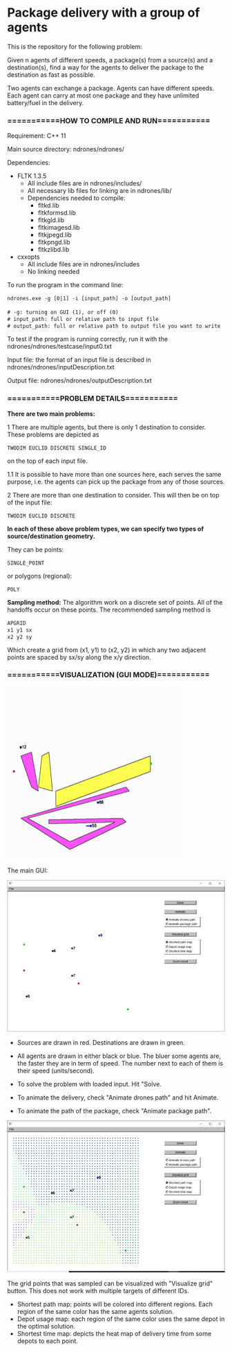 # Package delivery with a group of agents

This is the repository for the following problem:

Given n agents of different speeds, a package(s) from a source(s) and a destination(s), find a way for the agents to deliver the package to the destination as fast as possible.

Two agents can exchange a package. Agents can have different speeds. Each agent can carry at most one package and they have unlimited battery/fuel in the delivery.

### ===========HOW TO COMPILE AND RUN===========

Requirement: C++ 11

Main source directory: ndrones/ndrones/

Dependencies:

* FLTK 1.3.5
  * All include files are in ndrones/includes/
  * All necessary lib files for linking are in ndrones/lib/
  * Dependencies needed to compile:
    * fltkd.lib
    * fltkformsd.lib
    * fltkgld.lib
    * fltkimagesd.lib
    * fltkjpegd.lib
    * fltkpngd.lib
    * fltkzlibd.lib
* cxxopts
  * All include files are in ndrones/includes
  * No linking needed

To run the program in the command line:
```
ndrones.exe -g [0|1] -i [input_path] -o [output_path]

# -g: turning on GUI (1), or off (0)
# input_path: full or relative path to input file
# output_path: full or relative path to output file you want to write
```
To test if the program is running correctly, run it with the ndrones/ndrones/testcase/input0.txt

Input file: the format of an input file is described in ndrones/ndrones/inputDescription.txt

Output file: ndrones/ndrones/outputDescription.txt

### ===========PROBLEM DETAILS===========
**There are two main problems:**

1 There are multiple agents, but there is only 1 destination to consider. These problems are depicted as 
```
TWODIM EUCLID DISCRETE SINGLE_ID
```
on the top of each input file.

  1.1 It is possible to have more than one sources here, each serves the same purpose, i.e. the agents can pick up the package from any of those sources.

2 There are more than one destination to consider. This will then be on top of the input file:
```
TWODIM EUCLID DISCRETE
```

**In each of these above problem types, we can specify two types of source/destination geometry.**

They can be points:
```
SINGLE_POINT
```
or polygons (regional):
```
POLY
```

**Sampling method:**
The algorithm work on a discrete set of points. All of the handoffs occur on these points. The recommended sampling method is
```
APGRID
x1 y1 sx
x2 y2 sy
```
Which create a grid from (x1, y1) to (x2, y2) in which any two adjacent points are spaced by sx/sy along the x/y direction.

### ===========VISUALIZATION (GUI MODE)===========
<img src="viz_aid/figs/gui/animation1.gif" width="400" height="400"/>

The main GUI:

<img src="viz_aid/figs/gui/1.jpg" width="700"/>


* Sources are drawn in red. Destinations are drawn in green.
* All agents are drawn in either black or blue. The bluer some agents are, the faster they are in term of speed. The number next to each of them is their speed (units/second).

* To solve the problem with loaded input. Hit "Solve.
* To animate the delivery, check "Animate drones path" and hit Animate.
* To animate the path of the package, check "Animate package path".

<img src="viz_aid/figs/gui/2.jpg" width="700"/>

The grid points that was sampled can be visualized with "Visualize grid" button. This does not work with multiple targets of different IDs.
* Shortest path map: points will be colored into different regions. Each region of the same color has the same agents solution.
* Depot usage map: each region of the same color uses the same depot in the optimal solution.
* Shortest time map: depicts the heat map of delivery time from some depots to each point.
